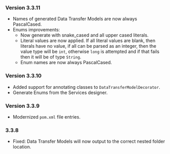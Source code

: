 ### Version 3.3.11

- Names of generated Data Transfer Models are now always PascalCased.
- Enums improvements:
    - Now generate with snake_cased and all upper cased literals.
    - Literal values are now applied. If all literal values are blank, then literals have no value, if all can be parsed as an integer, then the value type will be `int`, otherwise `long` is attempted and if that fails then it will be of type `String`.
    - Enum names are now always PascalCased.

### Version 3.3.10

- Added support for annotating classes to `DataTransferModelDecorator`.
- Generate Enums from the Services designer.

### Version 3.3.9

- Modernized `pom.xml` file entries.

### 3.3.8

- Fixed: Data Transfer Models will now output to the correct nested folder location.